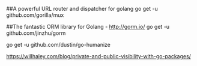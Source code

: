 ##A powerful URL router and dispatcher for golang
go get -u github.com/gorilla/mux

##The fantastic ORM library for Golang - http://gorm.io/
go get -u github.com/jinzhu/gorm


go get -u github.com/dustin/go-humanize


https://willhaley.com/blog/private-and-public-visibility-with-go-packages/